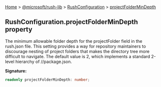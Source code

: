 [Home](./index) &gt; [@microsoft/rush-lib](./rush-lib.md) &gt; [RushConfiguration](./rush-lib.rushconfiguration.md) &gt; [projectFolderMinDepth](./rush-lib.rushconfiguration.projectfoldermindepth.md)

## RushConfiguration.projectFolderMinDepth property

The minimum allowable folder depth for the projectFolder field in the rush.json file. This setting provides a way for repository maintainers to discourage nesting of project folders that makes the directory tree more difficult to navigate. The default value is 2, which implements a standard 2-level hierarchy of <categoryFolder>/<projectFolder>/package.json.

<b>Signature:</b>

```typescript
readonly projectFolderMinDepth: number;
```
